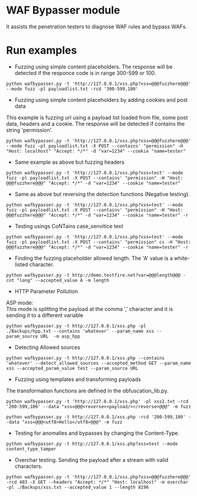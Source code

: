 # WAF Bypasser module

It assists the penetration testers to diagnose WAF rules and bypass WAFs.

# Run examples

+ Fuzzing using simple content placeholders. The response will be detected if the responce code is in range 300-599 or 100.

```sh-session
python wafbypasser.py -t 'http://127.0.0.1/xss.php?xss=@@@fuzzhere@@@' --mode fuzz -pl payloadlist.txt -rcd '300-599,100'
```
+ Fuzzing using simple content placeholders by adding cookies and post data

This example is fuzzing url using a payload list loaded from file, some post data, headers and a cookie. The response will be detected if contains the string 'permission'.

```sh-session
python wafbypasser.py -t 'http://127.0.0.1/xss.php?xss=@@@fuzzhere@@@' --mode fuzz -pl payloadlist.txt -X POST --contains' "permission" -H "Host: localhost" "Accept: */*" -d "var=1234" --cookie "name=tester"
```

+ Same example as above but fuzzing headers

```sh-session
python wafbypasser.py -t 'http://127.0.0.1/xss.php?xss=test' --mode fuzz -pl payloadlist.txt -X POST --contains' "permission" -H "Host: @@@fuzzhere@@@" "Accept: */*" -d "var=1234" --cookie "name=tester"
```
+ Same as above but reversing the detection functions (Negative testing).

```sh-session
python wafbypasser.py -t 'http://127.0.0.1/xss.php?xss=test' --mode fuzz -pl payloadlist.txt -X POST --contains' "permission" -H "Host: @@@fuzzhere@@@" "Accept: */*" -d "var=1234" --cookie "name=tester" -r
```

+ Testing usings CoNTains case_senvitice text

```sh-session
python wafbypasser.py -t 'http://127.0.0.1/xss.php?xss=test' --mode fuzz -pl payloadlist.txt -X POST --contains' "permission" cs -H "Host: @@@fuzzhere@@@" "Accept: */*" -d "var=1234" --cookie "name=tester" -r
```

+ Finding the fuzzing placeholder allowed length. The 'A' value is a white-listed character.

```sh-session
python wafbypasser.py -t http://demo.testfire.net?var=@@@length@@@ -cnt "long" --accepted_value A -m length
```

+ HTTP Parameter Pollution

ASP mode:  
This mode is splitting the payload at the comma ',' character and it is sending
it to a different variable

```sh-session
python wafbypasser.py -t http://127.0.0.1/xss.php -pl ./Backups/hpp.txt --contains 'whatever' --param_name xss --param_source URL  -m asp_hpp
```

+ Detecting Allowed sources

```sh-session
python wafbypasser.py -t http://127.0.0.1/xss.php --contains 'whatever' --detect_allowed_sources --accepted_method GET --param_name xss --accepted_param_value test --param_source URL
```

+ Fuzzing using templates and transforming payloads

The transformation functions are defined in the obfuscation_lib.py.

```sh-session
python wafbypasser.py -t 'http://127.0.0.1/xss.php' -pl xss2.txt -rcd '200-599,100' --data "xss=@@@<reverse><payload/></reverse>@@@" -m fuzz
```

```sh-session
python wafbypasser.py -t http://127.0.0.1/xss.php -rcd '200-599,100' --data "xss=@@@<utf8>Hello</utf8>@@@" -m fuzz
```

+ Testing for anomalies and bypasses by changing the Content-Type. 

```sh-session
python wafbypasser.py -t http://127.0.0.1/xss.php?xss=test --mode content_type_tamper
```

+ Overchar testing. Sending the payload after a stream with valid characters.
```
python wafbypasser.py -t 'http://127.0.0.1/xss.php?xss=@@@fuzzhere@@@' -rcd 403 -X GET --headers "Accept: */*" "Host: localhost" -m overchar -pl ./Backups/xss.txt --accepted_value 1 --length 8196
```